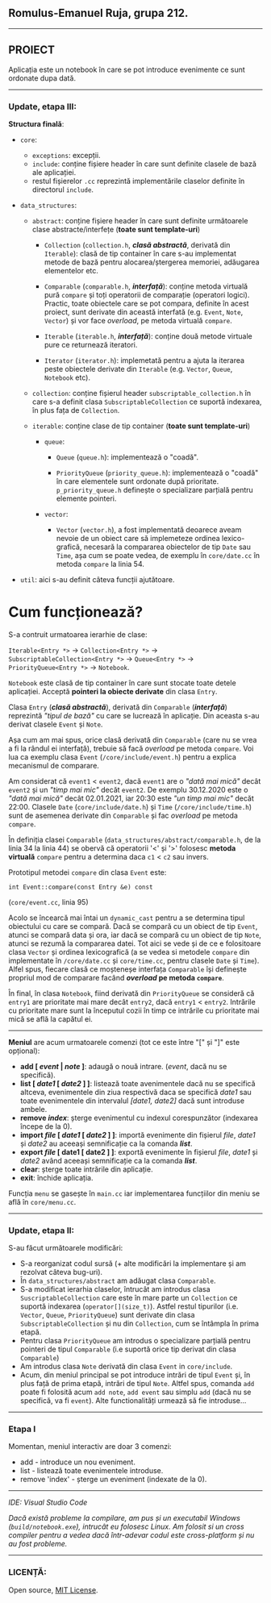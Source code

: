 ## Romulus-Emanuel Ruja, grupa 212.

___

## PROIECT

Aplicația este un notebook în care se pot introduce evenimente ce sunt ordonate dupa dată.

___

### Update, etapa III:

__Structura finală__:

* `core`:
    * `exceptions`: excepții.
    * `include`: conține fișiere header în care sunt definite clasele de bază ale aplicației.
    * restul fișierelor `.cc` reprezintă implementările claselor definite în directorul `include`.

* `data_structures`:
    * `abstract`: conține fișiere header în care sunt definite următoarele clase abstracte/interfețe (__toate sunt template-uri__)
        * `Collection` (`collection.h`, __*clasă abstractă*__, derivată din `Iterable`): clasă de tip container în care s-au implementat metode de bază pentru alocarea/ștergerea memoriei, adăugarea elementelor etc.  

        * `Comparable` (`comparable.h`, __*interfață*__): conține metoda virtuală pură `compare` și toți operatorii de comparație (operatori logici). Practic, toate obiectele care se pot compara, definite în acest proiect, sunt derivate din această interfată (e.g. `Event`, `Note`, `Vector`) și vor face *overload*, pe metoda virtuală `compare`.

        * `Iterable` (`iterable.h`, __*interfață*__): conține două metode virtuale pure ce returnează iteratori.

        * `Iterator` (`iterator.h`): implemetată pentru a ajuta la iterarea peste obiectele derivate din `Iterable` (e.g. `Vector`, `Queue`, `Notebook` etc).
    
    * `collection`: conține fișierul header `subscriptable_collection.h` în care s-a definit clasa `SubscriptableCollection` ce suportă indexarea, în plus fața de `Collection`.

    * `iterable`: conține clase de tip container (__toate sunt template-uri__)
        * `queue`:
            * `Queue` (`queue.h`): implementează o "coadă".

            * `PriorityQueue` (`priority_queue.h`): implementează o "coadă" în care elementele sunt ordonate după prioritate. `p_priority_queue.h` definește o specializare parțială pentru elemente pointeri.
        
        * `vector`:
            * `Vector` (`vector.h`), a fost implementată deoarece aveam nevoie de un obiect care să implemeteze ordinea lexico-grafică, necesară la compararea obiectelor de tip `Date` sau `Time`, așa cum se poate vedea, de exemplu în `core/date.cc` în metoda `compare` la linia 54.

* `util`: aici s-au definit câteva funcții ajutătoare.

# Cum funcționează?

S-a contruit urmatoarea ierarhie de clase:

`Iterable<Entry *>` -> `Collection<Entry *>` -> `SubscriptableCollection<Entry *>` -> `Queue<Entry *>` -> `PriorityQueue<Entry *>` -> `Notebook`.

`Notebook` este clasă de tip container în care sunt stocate toate detele aplicației. Acceptă __pointeri la obiecte derivate__ din clasa `Entry`.

Clasa `Entry` (__*clasă abstractă*__), derivată din `Comparable` (__*interfață*__) reprezintă *"tipul de bază"* cu care se lucrează în aplicație. Din aceasta s-au derivat clasele `Event` și `Note`.

Așa cum am mai spus, orice clasă derivată din `Comparable` (care nu se vrea a fi la rândul ei interfață), trebuie să facă *overload* pe metoda `compare`. Voi lua ca exemplu clasa `Event` (`/core/include/event.h`) pentru a explica mecanismul de comparare.

Am considerat că `event1` < `event2`, dacă `event1` are o *"dată mai mică"* decât `event2` și un *"timp mai mic"* decăt `event2`. De exemplu 30.12.2020 este o *"dată mai mică"* decât 02.01.2021, iar 20:30 este *"un timp mai mic"* decăt 22:00. Clasele `Date` (`core/include/date.h`) și `Time` (`/core/include/time.h`) sunt de asemenea derivate din `Comparable` și fac *overload* pe metoda `compare`. 

În definiția clasei `Comparable` (`data_structures/abstract/comparable.h`, de la linia 34 la linia 44) se obervă că operatorii '<' și '>' folosesc __metoda virtuală__ `compare` pentru a determina daca `c1` < `c2` sau invers.

Prototipul metodei `compare` din clasa `Event` este:

`int Event::compare(const Entry &e) const`

(`core/event.cc`, linia 95)

Acolo se încearcă mai întai un `dynamic_cast` pentru a se determina tipul obiectului cu care se compară. Dacă se compară cu un obiect de tip `Event`, atunci se compară data și ora, iar dacă se compară cu un obiect de tip `Note`, atunci se rezumă la compararea datei. Tot aici se vede și de ce e folositoare clasa `Vector` și ordinea lexicografică (a se vedea si metodele `compare` din implementate în `/core/date.cc` și `core/time.cc`, pentru clasele `Date` și `Time`). Alfel spus, fiecare clasă ce moșteneșe interfața `Comparable` își definește propriul mod de comparare facând __*overload* pe metoda `compare`__.

În final, în clasa `Notebook`, fiind derivată din `PriorityQueue` se consideră că `entry1` are prioritate mai mare decât `entry2`, dacă `entry1` < `entry2`. Intrările cu prioritate mare sunt la începutul cozii în timp ce intrările cu prioritate mai mică se află la capătul ei.

___

__Meniul__ are acum urmatoarele comenzi (tot ce este între "[" și "]" este opțional):
* __add [ *event* | *note* ]__: adaugă o nouă intrare. (*event*, dacă nu se specifică).
* __list [ *date1* [ *date2* ] ]__: listează toate avenimentele dacă nu se specifică altceva, evenimentele din ziua respectivă daca se specifică *date1* sau toate evenimentele din intervalul *[date1, date2]* dacă sunt introduse ambele.
* __remove *index*__: șterge evenimentul cu indexul corespunzător (indexarea începe de la 0).
* __import *file* [ *date1* [ *date2* ] ]__: importă evenimente din fișierul *file*, *date1* și *date2* au aceeași semnificație ca la comanda __*list*__.
* __export *file* [ date1 [ date2 ] ]__: exportă evenimente în fișierul *file*, *date1* și *date2* având aceeași semnificație ca la comanda __*list*__.
* __clear__: șterge toate intrările din aplicație.
* __exit__: închide aplicația.

Funcția `menu` se gasește în `main.cc` iar implementarea funcțiilor din meniu se află în `core/menu.cc`.

___

### Update, etapa II:

S-au făcut următoarele modificări:
* S-a reorganizat codul sursă (+ alte modificări la implementare și am rezolvat câteva bug-uri).
* În `data_structures/abstract` am adăugat clasa `Comparable`.
* S-a modificat ierarhia claselor, întrucât am introdus clasa `SuscriptableCollection` care este în mare parte un `Collection` ce suportă indexarea (`operator[](size_t)`). Astfel restul tipurilor (i.e. `Vector`, `Queue`, `PriorityQueue`) sunt derivate din clasa `SubscriptableCollection` și nu din `Collection`, cum se întâmpla în prima etapă. 
* Pentru clasa `PriorityQueue` am introdus o specializare parțială pentru pointeri de tipul `Comparable` (i.e suportă orice tip derivat din clasa `Comparable`)
* Am introdus clasa `Note` derivată din clasa `Event` in `core/include`.
* Acum, din meniul principal se pot introduce intrări de tipul `Event` și, în plus față de prima etapă, intrări de tipul `Note`. Altfel spus, comanda `add` poate fi folosită acum `add note`, `add event` sau simplu `add` (dacă nu se specifică, va fi `event`). Alte functionalități urmează să fie introduse...

___

### Etapa I

Momentan, meniul interactiv are doar 3 comenzi:

* add - introduce un nou eveniment.
* list - listează toate evenimentele introduse.
* remove 'index' - șterge un eveniment (indexate de la 0).

___

*_IDE: Visual Studio Code_*

*_Dacă există probleme la compilare, am pus și un executabil Windows (`build/notebook.exe`), intrucât eu folosesc Linux. Am folosit si un cross compiler pentru a vedea dacă într-adevar codul este cross-platform și nu au fost probleme._*

___

### LICENȚĂ: 

Open source, [MIT License](LICENSE).
